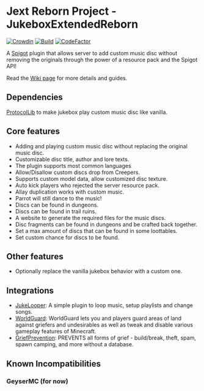 # Jext Reborn Project - JukeboxExtendedReborn

[![Crowdin](https://badges.crowdin.net/jext-reborn/localized.svg)](https://crowdin.com/project/jext-reborn)
[![Build](https://github.com/spartacus04/jext-reborn/actions/workflows/gradle.yml/badge.svg?branch=master&event=push)](https://github.com/spartacus04/jext-reborn/actions/workflows/gradle.yml)
[![CodeFactor](https://www.codefactor.io/repository/github/spartacus04/jext-reborn/badge)](https://www.codefactor.io/repository/github/spartacus04/jext-reborn)

A [Spigot](https://www.spigotmc.org/) plugin that allows server to add custom music disc without removing the originals through the power of a resource pack and the Spigot API!

Read the [Wiki page](https://github.com/spartacus04/jext-reborn/wiki) for more details and guides.

## Dependencies

[ProtocolLib](https://www.spigotmc.org/resources/protocollib.1997/) to make jukebox play custom music disc like vanilla.

## Core features

- Adding and playing custom music disc without replacing the original music disc.
- Customizable disc title, author and lore texts.
- The plugin supports most common languages
- Allow/Disallow custom discs drop from Creepers.
- Supports custom model data, allow customized disc texture.
- Auto kick players who rejected the server resource pack.
- Allay duplication works with custom music.
- Parrot will still dance to the music!
- Discs can be found in dungeons.
- Discs can be found in trail ruins.
- A website to generate the required files for the music discs.
- Disc fragments can be found in dungeons and be crafted back together.
- Set a max amount of discs that can be found in some loottables.
- Set custom chance for discs to be found.

## Other features

- Optionally replace the vanilla jukebox behavior with a custom one.

## Integrations

- [JukeLooper](https://www.spigotmc.org/resources/jukelooper.72895/): A simple plugin to loop music, setup playlists and change songs.
- [WorldGuard](https://dev.bukkit.org/projects/worldguard): WorldGuard lets you and players guard areas of land against griefers and undesirables as well as tweak and disable various gameplay features of Minecraft.
- [GriefPrevention](https://www.spigotmc.org/resources/griefprevention.1884/): PREVENTS all forms of grief - build/break, theft, spam, spawn camping, and more without a database.

## Known Incompatibilities

### GeyserMC (for now)
